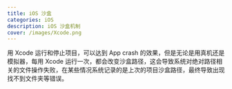 ```yaml
---
title: iOS 沙盒
categories: iOS
description: iOS 沙盒机制
cover: /images/Xcode.png
---
```


用 Xcode 运行和停止项目，可以达到 App crash 的效果，但是无论是用真机还是模拟器，每用 Xcode 运行一次，都会改变沙盒路径，这会导致系统对绝对路径相关的文件操作失败，在某些情况系统记录的是上次的项目沙盒路径，最终导致出现找不到文件夹等错误。
